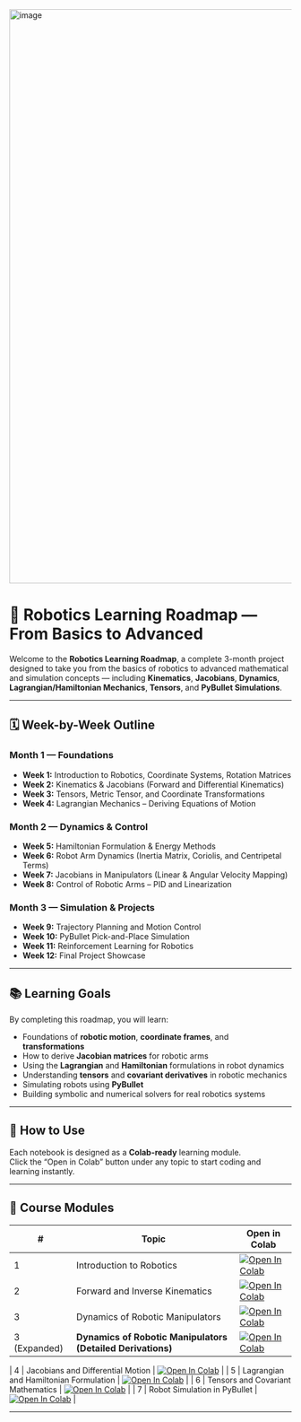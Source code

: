 <img width="1536" height="1024" alt="image" src="https://github.com/user-attachments/assets/3e90b140-4eb9-40d1-a102-930fd9a3dc92" />

# 🤖 Robotics Learning Roadmap — From Basics to Advanced

Welcome to the **Robotics Learning Roadmap**, a complete 3-month project designed to take you from the basics of robotics to advanced mathematical and simulation concepts — including **Kinematics**, **Jacobians**, **Dynamics**, **Lagrangian/Hamiltonian Mechanics**, **Tensors**, and **PyBullet Simulations**.

---

## 🗓️ Week-by-Week Outline

### **Month 1 — Foundations**
- **Week 1:** Introduction to Robotics, Coordinate Systems, Rotation Matrices  
- **Week 2:** Kinematics & Jacobians (Forward and Differential Kinematics)  
- **Week 3:** Tensors, Metric Tensor, and Coordinate Transformations  
- **Week 4:** Lagrangian Mechanics – Deriving Equations of Motion  

### **Month 2 — Dynamics & Control**
- **Week 5:** Hamiltonian Formulation & Energy Methods  
- **Week 6:** Robot Arm Dynamics (Inertia Matrix, Coriolis, and Centripetal Terms)  
- **Week 7:** Jacobians in Manipulators (Linear & Angular Velocity Mapping)  
- **Week 8:** Control of Robotic Arms – PID and Linearization  

### **Month 3 — Simulation & Projects**
- **Week 9:** Trajectory Planning and Motion Control  
- **Week 10:** PyBullet Pick-and-Place Simulation  
- **Week 11:** Reinforcement Learning for Robotics  
- **Week 12:** Final Project Showcase

---

## 📚 Learning Goals
By completing this roadmap, you will learn:

- Foundations of **robotic motion**, **coordinate frames**, and **transformations**
- How to derive **Jacobian matrices** for robotic arms
- Using the **Lagrangian** and **Hamiltonian** formulations in robot dynamics
- Understanding **tensors** and **covariant derivatives** in robotic mechanics
- Simulating robots using **PyBullet**
- Building symbolic and numerical solvers for real robotics systems

---

## 🚀 How to Use
Each notebook is designed as a **Colab-ready** learning module.  
Click the “Open in Colab” button under any topic to start coding and learning instantly.

---

## 🧠 Course Modules

| # | Topic | Open in Colab |
|---|--------|----------------|
| 1 | Introduction to Robotics | [![Open In Colab](https://colab.research.google.com/assets/colab-badge.svg)](https://colab.research.google.com/github/Qazi-pk/Robotics-Learning-Roadmap/blob/main/1_Introduction.ipynb) |
| 2 | Forward and Inverse Kinematics | [![Open In Colab](https://colab.research.google.com/assets/colab-badge.svg)](https://colab.research.google.com/github/Qazi-pk/Robotics-Learning-Roadmap/blob/main/2_Kinematics.ipynb) |
| 3 | Dynamics of Robotic Manipulators | [![Open In Colab](https://colab.research.google.com/assets/colab-badge.svg)](https://colab.research.google.com/github/Qazi-pk/Robotics-Learning-Roadmap/blob/main/3_Dynamics.ipynb) |
| 3 (Expanded) | **Dynamics of Robotic Manipulators (Detailed Derivations)** | [![Open In Colab](https://colab.research.google.com/assets/colab-badge.svg)](https://colab.research.google.com/github/Qazi-pk/Robotics-Learning-Roadmap/blob/main/3_Dynamics_Expanded.ipynb) |

| 4 | Jacobians and Differential Motion | [![Open In Colab](https://colab.research.google.com/assets/colab-badge.svg)](https://colab.research.google.com/github/Qazi-pk/Robotics-Learning-Roadmap/blob/main/4_Jacobians.ipynb) |
| 5 | Lagrangian and Hamiltonian Formulation | [![Open In Colab](https://colab.research.google.com/assets/colab-badge.svg)](https://colab.research.google.com/github/Qazi-pk/Robotics-Learning-Roadmap/blob/main/5_Lagrangian_and_Hamiltonian.ipynb) |
| 6 | Tensors and Covariant Mathematics | [![Open In Colab](https://colab.research.google.com/assets/colab-badge.svg)](https://colab.research.google.com/github/Qazi-pk/Robotics-Learning-Roadmap/blob/main/6_Tensors_and_Covariant_Math.ipynb) |
| 7 | Robot Simulation in PyBullet | [![Open In Colab](https://colab.research.google.com/assets/colab-badge.svg)](https://colab.research.google.com/github/Qazi-pk/Robotics-Learning-Roadmap/blob/main/7_Robot_Simulation_PyBullet.ipynb) |

---


